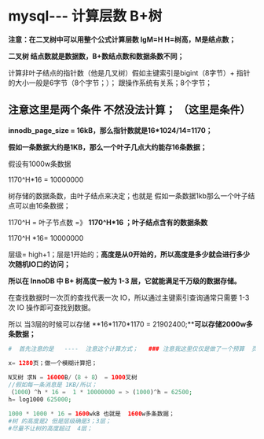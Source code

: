 # mysql--- 计算层数 B+树

**注意：在二叉树中可以用整个公式计算层数 lgM=H  H=树高，M是结点数；**

  **二叉树 结点数就是数据数，B+数结点数和数据条数不同；**



计算非叶子结点的指针数（他是几叉树）假如主键索引是bigint（8字节）+ 指针的大小一般是6字节（8个字节；）；  跟操作系统有关系；8个字节；

##  注意这里是两个条件 不然没法计算； （这里是条件）

**innodb_page_size = 16kB，那么指针数就是16*1024/14=1170；**

**假如一条数据大约是1KB，那么一个叶子几点大约能存16条数据；**



假设有1000w条数据

1170^H*16 = 10000000



树存储的数据条数，由叶子结点来决定；也就是 假如一条数据1kb那么一个叶子结点可以由16条数据；

1170^H = 叶子节点数    =》 **1170^H*16 ；叶子结点含有的数据条数**



1170^H *16= 10000000







层级= high+1；层是1开始的；**高度是从0开始的，所以高度是多少就会进行多少次随机IO口的访问；**



**所以在 InnoDB 中 B+ 树高度一般为 1-3 层，它就能满足千万级的数据存储。**

在查找数据时一次页的查找代表一次 IO，所以通过主键索引查询通常只需要 1-3 次 IO 操作即可查找到数据。



所以 当3层的时候可以存储 **16\*1170\*1170 = 21902400;****可以存储2000w多条数据；**





````php
#  首先注意的是   ----  注意这个计算方式；   ### 注意我这里仅仅是做了一个预算  页地址 是4个字节；

x= 1280页；做一个模糊计算把；
    
N叉树 求N = 16000B/（8 + 8） = 1000叉树
//假如每一条消息是 1KB/所以；
（1000）^h * 16 =  1 * 10000000 = > (1000)^h = 62500;
h= log1000 625000;

1000 * 1000 * 16 = 1600wkB 也就是  1600w多条数据； 
#树 的高度是2 但是层级确是3；3层；
#尽量不让树的高度超过  4层；
````



